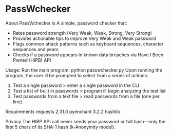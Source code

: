 # PassWchecker

About
PassWchecker is A simple, password checker that:
- Rates password strength (Very Weak, Weak, Strong, Very Strong) 
- Provides actionable tips to improve Very Weak and Weak password
- Flags common attack patterns such as keyboard sequences, character sequences and years
- Checks if a password appears in known data breaches via Have I Been Pwned (HIPB) API

Usage:
Run the main program: python passwchecker.py
Upon running the program, the user ill be prompted to select from a series of actions:
1.	Test a single password > enter a single password in the CLI
2.	Test a list of built in passwords > program ill begin analyzing the test list 
3.	Test passwords from a text file > read passwords from a file (one per line).

Requirements
requests 2.31.0
pyenchant 3.2.2
hashlib

Privacy
The HIBP API call never sends your password or full hash—only the first 5 chars of its SHA-1 hash (k-Anonymity model).
